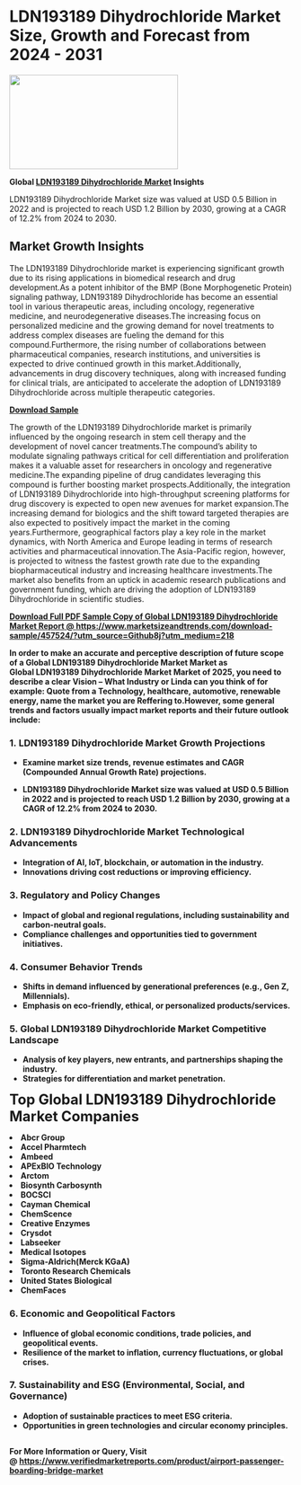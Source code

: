 <H1>LDN193189 Dihydrochloride Market Size, Growth and Forecast from 2024 - 2031</H1><img class="aligncenter size-medium wp-image-584254" src="https://thirdeyenews.in/wp-content/uploads/2024/09/Global-Market-Research-300x168.jpeg" alt="" width="300" height="168" /><p><strong>Global&nbsp;<a href="https://www.marketsizeandtrends.com/download-sample/457524/?utm_source=Github8j?utm_medium=218">LDN193189 Dihydrochloride Market</a> Insights</strong></p><p>LDN193189 Dihydrochloride Market size was valued at USD 0.5 Billion in 2022 and is projected to reach USD 1.2 Billion by 2030, growing at a CAGR of 12.2% from 2024 to 2030.</p><p><h2>Market Growth Insights</h2> <p>The LDN193189 Dihydrochloride market is experiencing significant growth due to its rising applications in biomedical research and drug development.As a potent inhibitor of the BMP (Bone Morphogenetic Protein) signaling pathway, LDN193189 Dihydrochloride has become an essential tool in various therapeutic areas, including oncology, regenerative medicine, and neurodegenerative diseases.The increasing focus on personalized medicine and the growing demand for novel treatments to address complex diseases are fueling the demand for this compound.Furthermore, the rising number of collaborations between pharmaceutical companies, research institutions, and universities is expected to drive continued growth in this market.Additionally, advancements in drug discovery techniques, along with increased funding for clinical trials, are anticipated to accelerate the adoption of LDN193189 Dihydrochloride across multiple therapeutic categories.</p> <p><strong><a href="https://www.example.com/sample">Download Sample</a></strong></p> <p>The growth of the LDN193189 Dihydrochloride market is primarily influenced by the ongoing research in stem cell therapy and the development of novel cancer treatments.The compound’s ability to modulate signaling pathways critical for cell differentiation and proliferation makes it a valuable asset for researchers in oncology and regenerative medicine.The expanding pipeline of drug candidates leveraging this compound is further boosting market prospects.Additionally, the integration of LDN193189 Dihydrochloride into high-throughput screening platforms for drug discovery is expected to open new avenues for market expansion.The increasing demand for biologics and the shift toward targeted therapies are also expected to positively impact the market in the coming years.Furthermore, geographical factors play a key role in the market dynamics, with North America and Europe leading in terms of research activities and pharmaceutical innovation.The Asia-Pacific region, however, is projected to witness the fastest growth rate due to the expanding biopharmaceutical industry and increasing healthcare investments.The market also benefits from an uptick in academic research publications and government funding, which are driving the adoption of LDN193189 Dihydrochloride in scientific studies.</p> <p><strong><a href="https://www.example.com/getmore"></p><p><span class=""><strong>Download Full PDF Sample Copy of Global LDN193189 Dihydrochloride Market Report</strong> @ <a href="https://www.marketsizeandtrends.com/download-sample/457524/?utm_source=Github8j?utm_medium=218" target="_blank">https://www.marketsizeandtrends.com/download-sample/457524/?utm_source=Github8j?utm_medium=218</a></span></p><p>In order to make an accurate and perceptive description of future scope of a Global&nbsp;LDN193189 Dihydrochloride Market Market as Global&nbsp;LDN193189 Dihydrochloride Market Market of 2025, you need to describe a clear Vision &ndash; What Industry or Linda can you think of for example: Quote from a Technology, healthcare, automotive, renewable energy, name the market you are Reffering to.However, some general trends and factors usually impact market reports and their future outlook include:</p><h3>1.&nbsp;<strong>LDN193189 Dihydrochloride Market Growth Projections</strong></h3><ul><li>Examine market size trends, revenue estimates and CAGR (Compounded Annual Growth Rate) projections.</li><li><p>LDN193189 Dihydrochloride Market size was valued at USD 0.5 Billion in 2022 and is projected to reach USD 1.2 Billion by 2030, growing at a CAGR of 12.2% from 2024 to 2030.</p></li></ul><h3>2.&nbsp;<strong>LDN193189 Dihydrochloride Market Technological Advancements</strong></h3><ul><li>Integration of AI, IoT, blockchain, or automation in the industry.</li><li>Innovations driving cost reductions or improving efficiency.</li></ul><h3>3.&nbsp;<strong>Regulatory and Policy Changes</strong></h3><ul><li>Impact of global and regional regulations, including sustainability and carbon-neutral goals.</li><li>Compliance challenges and opportunities tied to government initiatives.</li></ul><h3>4.&nbsp;<strong>Consumer Behavior Trends</strong></h3><ul><li>Shifts in demand influenced by generational preferences (e.g., Gen Z, Millennials).</li><li>Emphasis on eco-friendly, ethical, or personalized products/services.</li></ul><h3>5.&nbsp;<strong>Global LDN193189 Dihydrochloride Market Competitive Landscape</strong></h3><ul><li>Analysis of key players, new entrants, and partnerships shaping the industry.</li><li>Strategies for differentiation and market penetration.</li></ul><p data-pm-slice="1 1 []"><span style="color: inherit; font-family: inherit; font-size: 25px;">Top Global LDN193189 Dihydrochloride Market Companies</span></p><div class="" data-test-id=""><p><li>Abcr Group</li><li> Accel Pharmtech</li><li> Ambeed</li><li> APExBIO Technology</li><li> Arctom</li><li> Biosynth Carbosynth</li><li> BOCSCI</li><li> Cayman Chemical</li><li> ChemScence</li><li> Creative Enzymes</li><li> Crysdot</li><li> Labseeker</li><li> Medical Isotopes</li><li> Sigma-Aldrich(Merck KGaA)</li><li> Toronto Research Chemicals</li><li> United States Biological</li><li> ChemFaces</li></p></div><h3>6.&nbsp;<strong>Economic and Geopolitical Factors</strong></h3><ul><li>Influence of global economic conditions, trade policies, and geopolitical events.</li><li>Resilience of the market to inflation, currency fluctuations, or global crises.</li></ul><h3>7.&nbsp;<strong>Sustainability and ESG (Environmental, Social, and Governance)</strong></h3><ul><li>Adoption of sustainable practices to meet ESG criteria.</li><li>Opportunities in green technologies and circular economy principles.</li></ul><h2><strong style="font-size: 14px;">For More Information or Query, Visit @&nbsp;</strong><a style="background-color: #ffffff; font-size: 14px;" href="https://www.marketsizeandtrends.com/report/ldn193189-dihydrochloride-market/" target="_blank">https://www.verifiedmarketreports.com/product/airport-passenger-boarding-bridge-market</a></h2>